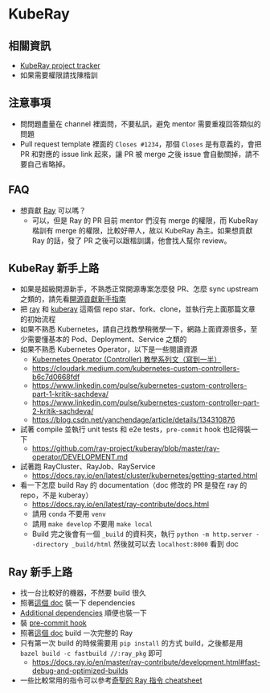 # KubeRay

## 相關資訊

* [KubeRay project tracker](https://docs.google.com/document/d/1Q78Ny7KpTVOleB51-Tb1fewIDMm9msCTG4kDdWonwiQ/edit)
* 如果需要權限請找陳楷訓 

## 注意事項

* 問問題盡量在 channel 裡面問，不要私訊，避免 mentor 需要重複回答類似的問題
* Pull request template 裡面的 `Closes #1234`，那個 `Closes` 是有意義的，會把 PR 和對應的 issue link 起來，讓 PR 被 merge 之後 issue 會自動關掉，請不要自己省略掉。

## FAQ

* 想貢獻 [Ray](https://github.com/ray-project/ray) 可以嗎？
  * 可以，但是 Ray 的 PR 目前 mentor 們沒有 merge 的權限，而 KubeRay 楷訓有 merge 的權限，比較好帶人，故以 KubeRay 為主。如果想貢獻 Ray 的話，發了 PR 之後可以跟楷訓講，他會找人幫你 review。

## KubeRay 新手上路

* 如果是超級開源新手，不熟悉正常開源專案怎麼發 PR、怎麼 sync upstream 之類的，請先看[開源貢獻新手指南](https://chishengliu.com/zh-tw/series/%E9%96%8B%E6%BA%90%E8%B2%A2%E7%8D%BB%E6%96%B0%E6%89%8B%E6%8C%87%E5%8D%97/)
* 把 [ray](https://github.com/ray-project/ray) 和 [kuberay](https://github.com/ray-project/kuberay) 這兩個 repo star、fork、clone，並執行完上面那篇文章的初始流程
* 如果不熟悉 Kubernetes，請自己找教學稍微學一下，網路上面資源很多，至少需要懂基本的 Pod、Deployment、Service 之類的
* 如果不熟悉 Kubernetes Operator，以下是一些閱讀資源
  * [Kubernetes Operator (Controller) 教學系列文（寫到一半）](https://chishengliu.com/zh-tw/series/kubernetes-operator-controller-%E6%95%99%E5%AD%B8/)
  * https://cloudark.medium.com/kubernetes-custom-controllers-b6c7d0668fdf
  * https://www.linkedin.com/pulse/kubernetes-custom-controllers-part-1-kritik-sachdeva/
  * https://www.linkedin.com/pulse/kubernetes-custom-controller-part-2-kritik-sachdeva/
  * https://blog.csdn.net/yanchendage/article/details/134310876
* 試著 compile 並執行 unit tests 和 e2e tests，`pre-commit` hook 也記得裝一下
  * https://github.com/ray-project/kuberay/blob/master/ray-operator/DEVELOPMENT.md
* 試著跑 RayCluster、RayJob、RayService
  * https://docs.ray.io/en/latest/cluster/kubernetes/getting-started.html
* 看一下怎麼 build Ray 的 documentation（doc 修改的 PR 是發在 ray 的 repo，不是 kuberay）
  * https://docs.ray.io/en/latest/ray-contribute/docs.html
  * 請用 `conda` 不要用 `venv`
  * 請用 `make develop` 不要用 `make local`
  * Build 完之後會有一個 `_build` 的資料夾，執行 `python -m http.server --directory _build/html` 然後就可以去 `localhost:8000` 看到 doc

## Ray 新手上路


* 找一台比較好的機器，不然要 build 很久
* 照著[這個 doc](https://docs.ray.io/en/master/ray-contribute/development.html#preparing-to-build-ray-on-linux) 裝一下 dependencies
* [Additional dependencies](https://docs.ray.io/en/master/ray-contribute/development.html#installing-additional-dependencies-for-development) 順便也裝一下
* 裝 [pre-commit hook](https://docs.ray.io/en/master/ray-contribute/development.html#pre-commit-hooks)
* 照著[這個 doc](https://docs.ray.io/en/master/ray-contribute/development.html#building-ray-on-linux-macos-full) build 一次完整的 Ray
* 只有第一次 build 的時候需要用 `pip install` 的方式 build，之後都是用 `bazel build -c fastbuild //:ray_pkg` 即可
  * https://docs.ray.io/en/master/ray-contribute/development.html#fast-debug-and-optimized-builds
* 一些比較常用的指令可以參考[奇聖的 Ray 指令 cheatsheet](https://github.com/MortalHappiness/dotfiles/blob/main/dot_local/share/navi/cheats/exact_personal-cheatsheets/projects/ray.cheat)
